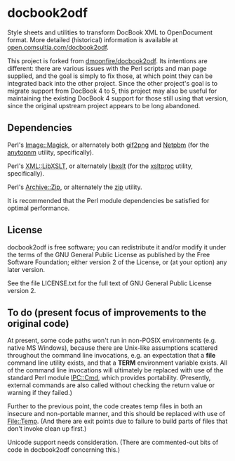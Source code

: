 # docbook2odf

Style sheets and utilities to transform DocBook XML to OpenDocument format.
More detailed (historical) information is available at
[open.comsultia.com/docbook2odf](http://open.comsultia.com/docbook2odf).

This project is forked from
[dmoonfire/docbook2odf](https://github.com/dmoonfire/docbook2odf).
Its intentions are different: there are various issues with the Perl
scripts and man page supplied, and the goal is simply to fix those, at
which point they can be integrated back into the other project. Since
the other project's goal is to migrate support from DocBook 4 to 5,
this project may also be useful for maintaining the existing DocBook 4
support for those still using that version, since the original upstream
project appears to be long abandoned.

## Dependencies

Perl's [Image::Magick](https://metacpan.org/pod/Image::Magick), or
alternately both [gif2png](http://www.catb.org/esr/gif2png/) and
[Netpbm](http://netpbm.sourceforge.net/) (for the
[anytopnm](http://netpbm.sourceforge.net/doc/anytopnm.html) utility,
specifically).

Perl's [XML::LibXSLT](https://metacpan.org/pod/XML::LibXSLT), or
alternately [libxslt](http://xmlsoft.org/libxslt/) (for the
[xsltproc](http://xmlsoft.org/libxslt/xsltproc2.html) utility,
specifically).

Perl's [Archive::Zip](https://metacpan.org/pod/Archive::Zip), or
alternately the [zip](http://www.info-zip.org/Zip.html) utility.

It is recommended that the Perl module dependencies be satisfied for
optimal performance.

## License

docbook2odf is free software; you can redistribute it and/or modify it
under the terms of the GNU General Public License as published by the
Free Software Foundation; either version 2 of the License, or (at your
option) any later version.

See the file LICENSE.txt for the full text of GNU General Public License
version 2.

## To do (present focus of improvements to the original code)

At present, some code paths won't run in non-POSIX environments (e.g.
native MS Windows), because there are Unix-like assumptions scattered
throughout the command line invocations, e.g. an expectation that a
**file** command line utility exists, and that a **TERM** environment
variable exists. All of the command line invocations will ultimately be
replaced with use of the standard Perl module
[IPC::Cmd](http://perldoc.perl.org/IPC/Cmd.html), which provides
portability. (Presently, external commands are also called without
checking the return value or warning if they failed.)

Further to the previous point, the code creates temp files in both an
insecure and non-portable manner, and this should be replaced with use
of [File::Temp](http://perldoc.perl.org/File/Temp.html). (And there are
exit points due to failure to build parts of files that don't invoke
clean up first.)

Unicode support needs consideration. (There are commented-out bits of
code in docbook2odf concerning this.)

